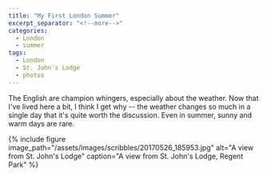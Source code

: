 ```yaml
---
title: "My First London Summer"
excerpt_separator: "<!--more-->"
categories:
  - London
  - summer
tags:
  - London
  - St. John's Lodge
  - photos
---
```


The English are champion whingers, especially about the weather. Now that I've lived here a bit, I think I get why -- the weather changes so much in a single day that it's quite worth the discussion. Even in summer, sunny and warm days are rare. 

{% include figure image_path="/assets/images/scribbles/20170526_185953.jpg" alt="A view from St. John's Lodge" caption="A view from St. John's Lodge, Regent Park" %}

